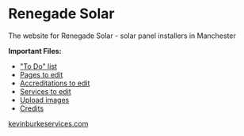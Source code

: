 # Renegade Solar

The website for Renegade Solar - solar panel installers in Manchester

**Important Files:**

- ["To Do" list](TODO.md)
- [Pages to edit](src/pages)
- [Accreditations to edit](src/accreditations)
- [Services to edit](src/services)
- [Upload images](src/assets)
- [Credits](CREDITS.md)

[kevinburkeservices.com](https://kevinburkeservices.com/)
